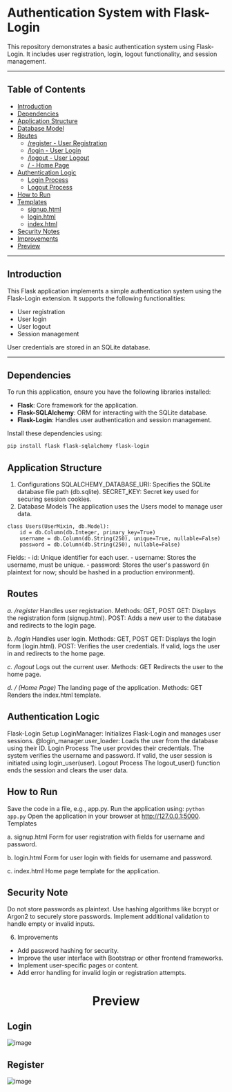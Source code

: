 # Authentication System with Flask-Login

This repository demonstrates a basic authentication system using Flask-Login. It includes user registration, login, logout functionality, and session management.

---

## Table of Contents

- [Introduction](#introduction)
- [Dependencies](#dependencies)
- [Application Structure](#application-structure)
- [Database Model](#database-model)
- [Routes](#routes)
  - [/register - User Registration](#register---user-registration)
  - [/login - User Login](#login---user-login)
  - [/logout - User Logout](#logout---user-logout)
  - [/ - Home Page](#---home-page)
- [Authentication Logic](#authentication-logic)
  - [Login Process](#login-process)
  - [Logout Process](#logout-process)
- [How to Run](#how-to-run)
- [Templates](#templates)
  - [signup.html](#signuphtml)
  - [login.html](#loginhtml)
  - [index.html](#indexhtml)
- [Security Notes](#security-notes)
- [Improvements](#improvements)
- [Preview](#preview)

---

## Introduction

This Flask application implements a simple authentication system using the Flask-Login extension. It supports the following functionalities:

- User registration
- User login
- User logout
- Session management

User credentials are stored in an SQLite database.

---

## Dependencies

To run this application, ensure you have the following libraries installed:

- **Flask**: Core framework for the application.
- **Flask-SQLAlchemy**: ORM for interacting with the SQLite database.
- **Flask-Login**: Handles user authentication and session management.

Install these dependencies using:

```bash
pip install flask flask-sqlalchemy flask-login
```

## **Application Structure**
  1. Configurations
      SQLALCHEMY_DATABASE_URI: Specifies the SQLite database file path (db.sqlite).
      SECRET_KEY: Secret key used for securing session cookies.
  2. Database Models
  The application uses the Users model to manage user data.
  ```
  class Users(UserMixin, db.Model):
      id = db.Column(db.Integer, primary_key=True)
      username = db.Column(db.String(250), unique=True, nullable=False)
      password = db.Column(db.String(250), nullable=False)
  ```
  Fields:
    - id: Unique identifier for each user.
    - username: Stores the username, must be unique.
    - password: Stores the user's password (in plaintext for now; should be hashed in a production environment).
    
## **Routes**
  *a. /register*
  Handles user registration.
  Methods: GET, POST
  GET: Displays the registration form (signup.html).
  POST: Adds a new user to the database and redirects to the login page.<br>
  
  *b. /login*
  Handles user login.
  Methods: GET, POST
  GET: Displays the login form (login.html).
  POST: Verifies the user credentials. If valid, logs the user in and redirects to the home page.

  *c. /logout*
  Logs out the current user.
  Methods: GET
  Redirects the user to the home page.

  *d. / (Home Page)*
  The landing page of the application.
  Methods: GET
  Renders the index.html template.

## **Authentication Logic**
  Flask-Login Setup
  LoginManager: Initializes Flask-Login and manages user sessions.
  @login_manager.user_loader: Loads the user from the database using their ID.
  Login Process
  The user provides their credentials.
  The system verifies the username and password.
  If valid, the user session is initiated using login_user(user).
  Logout Process
  The logout_user() function ends the session and clears the user data.
   
## **How to Run**
Save the code in a file, e.g., app.py.
Run the application using:
    ```
    python app.py
    ```
Open the application in your browser at http://127.0.0.1:5000.
Templates

a. signup.html
Form for user registration with fields for username and password.

b. login.html
Form for user login with fields for username and password.

c. index.html
Home page template for the application.

## **Security Note**
Do not store passwords as plaintext. Use hashing algorithms like bcrypt or Argon2 to securely store passwords.
Implement additional validation to handle empty or invalid inputs.

6. Improvements
  - Add password hashing for security.
  - Improve the user interface with Bootstrap or other frontend frameworks.
  - Implement user-specific pages or content.
  - Add error handling for invalid login or registration attempts.


<h1 align="center">Preview</h1>

## Login
![image](https://github.com/user-attachments/assets/731038af-43f3-49ba-8cdf-7bb234cea8ee)

## Register
![image](https://github.com/user-attachments/assets/27e707fe-7559-4263-beb1-34ec4c517d5b)

